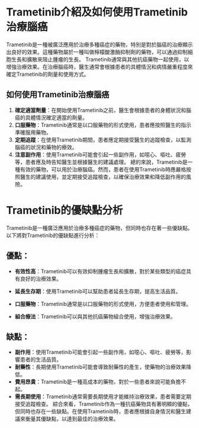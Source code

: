 # Trametinib介紹及如何使用Trametinib治療腦癌
Trametinib是一種被廣泛應用於治療多種癌症的藥物，特別是對於腦癌的治療顯示出良好的效果。這種藥物屬於一種叫做檸檬酸激酶抑制劑的藥物，可以通過抑制細胞生長和擴散來阻止腫瘤的生長。
Trametinib通常與其他抗癌藥物一起使用，以增強治療效果。在治療腦癌時，醫生通常會根據患者的具體情況和病情嚴重程度來確定Trametinib的劑量和使用方式。
## 如何使用Trametinib治療腦癌
1. **確定適當劑量**：在開始使用Trametinib之前，醫生會根據患者的身體狀況和腦癌的具體情況確定適當的劑量。
2. **口服藥物**：Trametinib通常是以口服藥物的形式使用，患者應按照醫生的指示準確服用藥物。
3. **定期追蹤**：在使用Trametinib期間，患者應定期接受醫生的追蹤檢查，以監測腦癌的狀況和藥物的療效。
4. **注意副作用**：使用Trametinib可能會引起一些副作用，如噁心、嘔吐、疲勞等，患者應及時告知醫生並根據醫生的建議處理。
總的來說，Trametinib是一種有效的藥物，可以用於治療腦癌。然而，患者在使用Trametinib時應嚴格按照醫生的建議使用，並定期接受追蹤檢查，以確保治療效果和降低副作用的風險。
# Trametinib的優缺點分析
Trametinib是一種廣泛應用於治療多種癌症的藥物，但同時也存在著一些優缺點。以下將對Trametinib的優缺點進行分析：
## 優點：
- **有效性高**：Trametinib可以有效抑制腫瘤生長和擴散，對於某些類型的癌症具有良好的治療效果。
  
- **延長生存期**：使用Trametinib可以幫助患者延長生存期，提高生活品質。
- **口服藥物**：Trametinib通常是以口服藥物的形式使用，方便患者使用和管理。
- **組合療法**：Trametinib可以與其他抗癌藥物組合使用，增強治療效果。
## 缺點：
- **副作用**：使用Trametinib可能會引起一些副作用，如噁心、嘔吐、疲勞等，影響患者的生活品質。
- **耐藥性**：長期使用Trametinib可能會導致耐藥性的產生，使藥物的治療效果降低。
- **費用昂貴**：Trametinib是一種高成本的藥物，對於一些患者來說可能負擔不起。
- **需長期使用**：Trametinib通常需要長期使用才能維持治療效果，患者需要定期接受追蹤檢查。
綜合來看，Trametinib作為一種抗癌藥物具有著明顯的優點，但同時也存在一些缺點。在使用Trametinib時，患者應根據自身情況和醫生建議來衡量其優缺點，以達到最佳的治療效果。